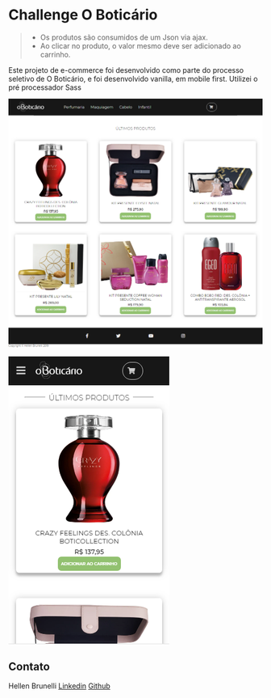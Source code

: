# Challenge O Boticário
> - Os produtos são consumidos de um Json via ajax.
> - Ao clicar no produto, o valor mesmo deve ser adicionado ao carrinho.


Este projeto de e-commerce foi desenvolvido como parte do processo seletivo de O Boticário, e foi desenvolvido vanilla, em mobile first.
Utilizei o pré processador Sass


![O boticario](assets/oboticario.png)
<br />

![O boticario](assets/oboticario320px.png)
<br />


## Contato

Hellen Brunelli
[Linkedin](https://www.linkedin.com/in/hellenbrunelli/) 
[Github](https://github.com/HellenBrunelli?tab=repositories)